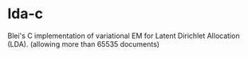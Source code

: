 lda-c
=====

Blei's C implementation of variational EM for Latent Dirichlet Allocation (LDA). (allowing more than 65535 documents)